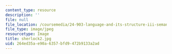 ```yaml
---
content_type: resource
description: ''
file: null
file_location: /coursemedia/24-903-language-and-its-structure-iii-semantics-and-pragmatics-spring-2005/264ed35ae90a6357bfd9472b9133a2ad_sherlock2.jpg
file_type: image/jpeg
resourcetype: Image
title: sherlock2.jpg
uid: 264ed35a-e90a-6357-bfd9-472b9133a2ad
---
```


